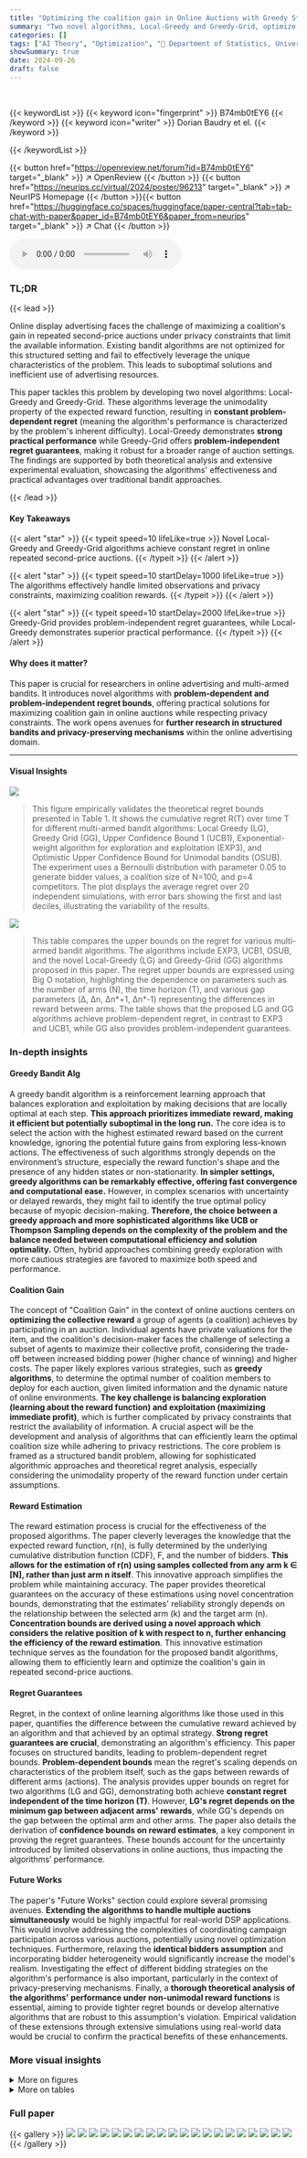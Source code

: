 ```yaml
---
title: "Optimizing the coalition gain in Online Auctions with Greedy Structured Bandits"
summary: "Two novel algorithms, Local-Greedy and Greedy-Grid, optimize coalition gain in online auctions with limited observations, achieving constant regret and problem-independent guarantees while respecting ..."
categories: []
tags: ["AI Theory", "Optimization", "🏢 Department of Statistics, University of Oxford",]
showSummary: true
date: 2024-09-26
draft: false
---
```


<br>

{{< keywordList >}}
{{< keyword icon="fingerprint" >}} B74mb0tEY6 {{< /keyword >}}
{{< keyword icon="writer" >}} Dorian Baudry et el. {{< /keyword >}}
 
{{< /keywordList >}}

{{< button href="https://openreview.net/forum?id=B74mb0tEY6" target="_blank" >}}
↗ OpenReview
{{< /button >}}
{{< button href="https://neurips.cc/virtual/2024/poster/96213" target="_blank" >}}
↗ NeurIPS Homepage
{{< /button >}}{{< button href="https://huggingface.co/spaces/huggingface/paper-central?tab=tab-chat-with-paper&paper_id=B74mb0tEY6&paper_from=neurips" target="_blank" >}}
↗ Chat
{{< /button >}}



<audio controls>
    <source src="https://ai-paper-reviewer.com/B74mb0tEY6/podcast.wav" type="audio/wav">
    Your browser does not support the audio element.
</audio>


### TL;DR


{{< lead >}}

Online display advertising faces the challenge of maximizing a coalition's gain in repeated second-price auctions under privacy constraints that limit the available information.  Existing bandit algorithms are not optimized for this structured setting and fail to effectively leverage the unique characteristics of the problem.  This leads to suboptimal solutions and inefficient use of advertising resources. 

This paper tackles this problem by developing two novel algorithms: Local-Greedy and Greedy-Grid. These algorithms leverage the unimodality property of the expected reward function, resulting in **constant problem-dependent regret** (meaning the algorithm's performance is characterized by the problem's inherent difficulty).  Local-Greedy demonstrates **strong practical performance** while Greedy-Grid offers **problem-independent regret guarantees**, making it robust for a broader range of auction settings.  The findings are supported by both theoretical analysis and extensive experimental evaluation, showcasing the algorithms' effectiveness and practical advantages over traditional bandit approaches.

{{< /lead >}}


#### Key Takeaways

{{< alert "star" >}}
{{< typeit speed=10 lifeLike=true >}} Novel Local-Greedy and Greedy-Grid algorithms achieve constant regret in online repeated second-price auctions. {{< /typeit >}}
{{< /alert >}}

{{< alert "star" >}}
{{< typeit speed=10 startDelay=1000 lifeLike=true >}} The algorithms effectively handle limited observations and privacy constraints, maximizing coalition rewards. {{< /typeit >}}
{{< /alert >}}

{{< alert "star" >}}
{{< typeit speed=10 startDelay=2000 lifeLike=true >}} Greedy-Grid provides problem-independent regret guarantees, while Local-Greedy demonstrates superior practical performance. {{< /typeit >}}
{{< /alert >}}

#### Why does it matter?
This paper is crucial for researchers in online advertising and multi-armed bandits.  It introduces novel algorithms with **problem-dependent and problem-independent regret bounds**, offering practical solutions for maximizing coalition gain in online auctions while respecting privacy constraints. The work opens avenues for **further research in structured bandits and privacy-preserving mechanisms** within the online advertising domain.

------
#### Visual Insights



![](https://ai-paper-reviewer.com/B74mb0tEY6/figures_7_1.jpg)

> This figure empirically validates the theoretical regret bounds presented in Table 1.  It shows the cumulative regret R(T) over time T for different multi-armed bandit algorithms: Local Greedy (LG), Greedy Grid (GG), Upper Confidence Bound 1 (UCB1), Exponential-weight algorithm for exploration and exploitation (EXP3), and Optimistic Upper Confidence Bound for Unimodal bandits (OSUB). The experiment uses a Bernoulli distribution with parameter 0.05 to generate bidder values, a coalition size of N=100, and p=4 competitors. The plot displays the average regret over 20 independent simulations, with error bars showing the first and last deciles, illustrating the variability of the results.





![](https://ai-paper-reviewer.com/B74mb0tEY6/tables_2_1.jpg)

> This table compares the upper bounds on the regret for various multi-armed bandit algorithms.  The algorithms include EXP3, UCB1, OSUB, and the novel Local-Greedy (LG) and Greedy-Grid (GG) algorithms proposed in this paper.  The regret upper bounds are expressed using Big O notation, highlighting the dependence on parameters such as the number of arms (N), the time horizon (T), and various gap parameters (Δ, ∆n, ∆n*+1, ∆n*-1) representing the differences in reward between arms.  The table shows that the proposed LG and GG algorithms achieve problem-dependent regret, in contrast to EXP3 and UCB1, while GG also provides problem-independent guarantees.





### In-depth insights


#### Greedy Bandit Alg
A greedy bandit algorithm is a reinforcement learning approach that balances exploration and exploitation by making decisions that are locally optimal at each step.  **This approach prioritizes immediate reward, making it efficient but potentially suboptimal in the long run.**  The core idea is to select the action with the highest estimated reward based on the current knowledge, ignoring the potential future gains from exploring less-known actions. The effectiveness of such algorithms strongly depends on the environment’s structure, especially the reward function's shape and the presence of any hidden states or non-stationarity.  **In simpler settings, greedy algorithms can be remarkably effective, offering fast convergence and computational ease.** However, in complex scenarios with uncertainty or delayed rewards, they might fail to identify the true optimal policy because of myopic decision-making.  **Therefore, the choice between a greedy approach and more sophisticated algorithms like UCB or Thompson Sampling depends on the complexity of the problem and the balance needed between computational efficiency and solution optimality.**  Often, hybrid approaches combining greedy exploration with more cautious strategies are favored to maximize both speed and performance.

#### Coalition Gain
The concept of "Coalition Gain" in the context of online auctions centers on **optimizing the collective reward** a group of agents (a coalition) achieves by participating in an auction.  Individual agents have private valuations for the item, and the coalition's decision-maker faces the challenge of selecting a subset of agents to maximize their collective profit, considering the trade-off between increased bidding power (higher chance of winning) and higher costs.  The paper likely explores various strategies, such as **greedy algorithms**, to determine the optimal number of coalition members to deploy for each auction, given limited information and the dynamic nature of online environments.  **The key challenge is balancing exploration (learning about the reward function) and exploitation (maximizing immediate profit)**, which is further complicated by privacy constraints that restrict the availability of information.  A crucial aspect will be the development and analysis of algorithms that can efficiently learn the optimal coalition size while adhering to privacy restrictions. The core problem is framed as a structured bandit problem, allowing for sophisticated algorithmic approaches and theoretical regret analysis, especially considering the unimodality property of the reward function under certain assumptions.

#### Reward Estimation
The reward estimation process is crucial for the effectiveness of the proposed algorithms.  The paper cleverly leverages the knowledge that the expected reward function, r(n), is fully determined by the underlying cumulative distribution function (CDF), F, and the number of bidders. **This allows for the estimation of r(n) using samples collected from any arm k ∈ [N], rather than just arm n itself**.  This innovative approach simplifies the problem while maintaining accuracy. The paper provides theoretical guarantees on the accuracy of these estimations using novel concentration bounds, demonstrating that the estimates' reliability strongly depends on the relationship between the selected arm (k) and the target arm (n).  **Concentration bounds are derived using a novel approach which considers the relative position of k with respect to n, further enhancing the efficiency of the reward estimation**. This innovative estimation technique serves as the foundation for the proposed bandit algorithms, allowing them to efficiently learn and optimize the coalition's gain in repeated second-price auctions.

#### Regret Guarantees
Regret, in the context of online learning algorithms like those used in this paper, quantifies the difference between the cumulative reward achieved by an algorithm and that achieved by an optimal strategy.  **Strong regret guarantees are crucial**, demonstrating an algorithm's efficiency. This paper focuses on structured bandits, leading to problem-dependent regret bounds.  **Problem-dependent bounds** mean the regret's scaling depends on characteristics of the problem itself, such as the gaps between rewards of different arms (actions).  The analysis provides upper bounds on regret for two algorithms (LG and GG), demonstrating both achieve **constant regret independent of the time horizon (T)**.  However,  **LG's regret depends on the minimum gap between adjacent arms' rewards**, while GG's depends on the gap between the optimal arm and other arms.  The paper also details the derivation of **confidence bounds on reward estimates**, a key component in proving the regret guarantees.  These bounds account for the uncertainty introduced by limited observations in online auctions, thus impacting the algorithms’ performance.

#### Future Works
The paper's "Future Works" section could explore several promising avenues.  **Extending the algorithms to handle multiple auctions simultaneously** would be highly impactful for real-world DSP applications.  This would involve addressing the complexities of coordinating campaign participation across various auctions, potentially using novel optimization techniques.  Furthermore, relaxing the **identical bidders assumption** and incorporating bidder heterogeneity would significantly increase the model's realism.  Investigating the effect of different bidding strategies on the algorithm's performance is also important, particularly in the context of privacy-preserving mechanisms.  Finally, a **thorough theoretical analysis of the algorithms' performance under non-unimodal reward functions** is essential, aiming to provide tighter regret bounds or develop alternative algorithms that are robust to this assumption's violation.  Empirical validation of these extensions through extensive simulations using real-world data would be crucial to confirm the practical benefits of these enhancements.


### More visual insights

<details>
<summary>More on figures
</summary>


![](https://ai-paper-reviewer.com/B74mb0tEY6/figures_15_1.jpg)

> This figure shows the shape of the expected reward function r(n) for different parameters of the Beta distribution and the number of competing bidders (p).  The x-axis represents the number of bidders from the coalition (n), and the y-axis represents the expected reward r(n).  The different colored lines represent different Beta distributions and values for p.  The figure illustrates the unimodal nature of r(n) for the Beta distribution, which is a key assumption in the paper's theoretical analysis.


![](https://ai-paper-reviewer.com/B74mb0tEY6/figures_15_2.jpg)

> This figure shows the shape of the expected reward function r(n) for different parameters of the Kumaraswamy distribution and p.  The Kumaraswamy distribution is defined by F(x) = 1 − (1 − x^a)^b for some parameters (a, b). The plot illustrates the unimodal shape of r(n) for different parameter settings, showcasing how the reward function changes with varying values of 'n' (number of bidders from the coalition) and 'p' (number of competing bidders).


![](https://ai-paper-reviewer.com/B74mb0tEY6/figures_35_1.jpg)

> This figure empirically validates the theoretical regret bounds from Table 1.  It shows the expected regret R(T) over time horizon T for several multi-armed bandit algorithms: UCB1, Exp3, OSUB, Local Greedy (LG), and Greedy Grid (GG).  The simulation parameters are a Bernoulli distribution with parameter 0.05, coalition size N=100, and competitor size p=4. The shaded region represents the first and last deciles across 20 simulations, indicating variability.


![](https://ai-paper-reviewer.com/B74mb0tEY6/figures_36_1.jpg)

> This figure shows the results of three different experimental settings with different parameters for the number of players, the number of competitors, and the distribution of player values.  The purpose is to illustrate the practical performance of the Local Greedy algorithm across various scenarios.  The figure compares the performance of Local Greedy to UCB1, Exp3, OSUB, and Greedy Grid algorithms, demonstrating that Local Greedy consistently outperforms these baselines, achieving a constant regret regime in each setting much faster than other methods. Table 2 provides the specific parameter values used in each of these three experimental settings.


</details>




<details>
<summary>More on tables
</summary>


![](https://ai-paper-reviewer.com/B74mb0tEY6/tables_5_1.jpg)
> This table compares the regret upper bounds for various multi-armed bandit algorithms.  It shows the theoretical guarantees on the cumulative regret (R(T)) achieved by different algorithms, highlighting their dependencies on the number of arms (N), the time horizon (T), and problem-specific parameters such as the gaps between rewards of different arms (∆n, ∆).  The algorithms compared include EXP3, UCB1, OSUB, and the two novel algorithms proposed in the paper: LG (Local Greedy) and GG (Greedy Grid).  The table provides a concise summary of the theoretical performance differences.

![](https://ai-paper-reviewer.com/B74mb0tEY6/tables_26_1.jpg)
> This table compares the upper bounds on regret for different multi-armed bandit algorithms.  The algorithms include EXP3, UCB1, OSUB, and the two novel algorithms presented in the paper, LG (Local Greedy) and GG (Greedy Grid). The regret bounds are expressed in Big O notation and show the dependence on various parameters like the number of arms (N), the time horizon (T), and problem-dependent gaps (Δ). LG and GG achieve problem-dependent regret, which means their regret is constant regardless of the time horizon T.

![](https://ai-paper-reviewer.com/B74mb0tEY6/tables_34_1.jpg)
> This table compares the upper bounds on regret for different multi-armed bandit algorithms.  The algorithms include EXP3, UCB1, OSUB, Local-Greedy (LG), and Greedy-Grid (GG).  The regret upper bounds are expressed using Big O notation and show the dependence on various factors such as the number of auctions (T) and the number of arms (N), with problem-dependent and problem-independent guarantees shown for LG and GG.

</details>




### Full paper

{{< gallery >}}
<img src="https://ai-paper-reviewer.com/B74mb0tEY6/1.png" class="grid-w50 md:grid-w33 xl:grid-w25" />
<img src="https://ai-paper-reviewer.com/B74mb0tEY6/2.png" class="grid-w50 md:grid-w33 xl:grid-w25" />
<img src="https://ai-paper-reviewer.com/B74mb0tEY6/3.png" class="grid-w50 md:grid-w33 xl:grid-w25" />
<img src="https://ai-paper-reviewer.com/B74mb0tEY6/4.png" class="grid-w50 md:grid-w33 xl:grid-w25" />
<img src="https://ai-paper-reviewer.com/B74mb0tEY6/5.png" class="grid-w50 md:grid-w33 xl:grid-w25" />
<img src="https://ai-paper-reviewer.com/B74mb0tEY6/6.png" class="grid-w50 md:grid-w33 xl:grid-w25" />
<img src="https://ai-paper-reviewer.com/B74mb0tEY6/7.png" class="grid-w50 md:grid-w33 xl:grid-w25" />
<img src="https://ai-paper-reviewer.com/B74mb0tEY6/8.png" class="grid-w50 md:grid-w33 xl:grid-w25" />
<img src="https://ai-paper-reviewer.com/B74mb0tEY6/9.png" class="grid-w50 md:grid-w33 xl:grid-w25" />
<img src="https://ai-paper-reviewer.com/B74mb0tEY6/10.png" class="grid-w50 md:grid-w33 xl:grid-w25" />
<img src="https://ai-paper-reviewer.com/B74mb0tEY6/11.png" class="grid-w50 md:grid-w33 xl:grid-w25" />
<img src="https://ai-paper-reviewer.com/B74mb0tEY6/12.png" class="grid-w50 md:grid-w33 xl:grid-w25" />
<img src="https://ai-paper-reviewer.com/B74mb0tEY6/13.png" class="grid-w50 md:grid-w33 xl:grid-w25" />
<img src="https://ai-paper-reviewer.com/B74mb0tEY6/14.png" class="grid-w50 md:grid-w33 xl:grid-w25" />
<img src="https://ai-paper-reviewer.com/B74mb0tEY6/15.png" class="grid-w50 md:grid-w33 xl:grid-w25" />
<img src="https://ai-paper-reviewer.com/B74mb0tEY6/16.png" class="grid-w50 md:grid-w33 xl:grid-w25" />
<img src="https://ai-paper-reviewer.com/B74mb0tEY6/17.png" class="grid-w50 md:grid-w33 xl:grid-w25" />
<img src="https://ai-paper-reviewer.com/B74mb0tEY6/18.png" class="grid-w50 md:grid-w33 xl:grid-w25" />
<img src="https://ai-paper-reviewer.com/B74mb0tEY6/19.png" class="grid-w50 md:grid-w33 xl:grid-w25" />
<img src="https://ai-paper-reviewer.com/B74mb0tEY6/20.png" class="grid-w50 md:grid-w33 xl:grid-w25" />
{{< /gallery >}}